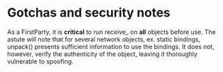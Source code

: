 # Gotchas and security notes

As a FirstParty, it is **critical** to run receive_<object> on **all** objects before use. The astute will note that for several network objects, ex. static bindings, unpack() presents sufficient information to use the bindings. It does not, however, verify the authenticity of the object, leaving it thoroughly vulnerable to spoofing.
